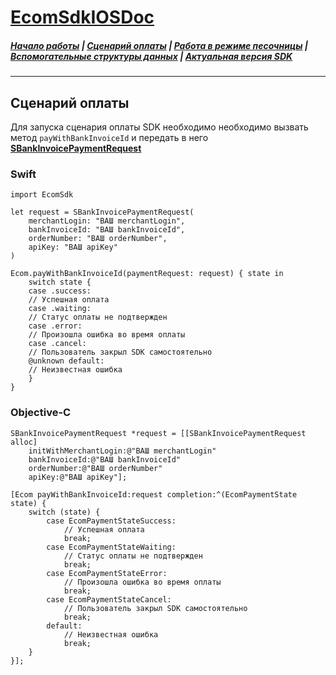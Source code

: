 # [EcomSdkIOSDoc](https://sdkpay.github.io/EcomSdkIOSDoc)

##### [Начало работы](https://sdkpay.github.io/EcomSdkIOSDoc/start) | [Сценарий оплаты](https://sdkpay.github.io/EcomSdkIOSDoc/payment_script) | [Работа в режиме песочницы](https://sdkpay.github.io/EcomSdkIOSDoc/sandbox_mode) | [Вспомогательные структуры данных](https://sdkpay.github.io/EcomSdkIOSDoc/data_structures) | [Актуальная версия SDK](https://sdkpay.github.io/EcomSdkIOSDoc/version)
---

## Сценарий оплаты

Для запуска сценария оплаты SDK необходимо необходимо вызвать метод `payWithBankInvoiceId` и передать в него **[SBankInvoicePaymentRequest](https://sdkpay.github.io/EcomSdkIOSDoc/data_structures#sbankinvoicepaymentrequest)**

### Swift

```
import EcomSdk

let request = SBankInvoicePaymentRequest(
    merchantLogin: "ВАШ merchantLogin",
    bankInvoiceId: "ВАШ bankInvoiceId",
    orderNumber: "ВАШ orderNumber",
    apiKey: "ВАШ apiKey"
)

Ecom.payWithBankInvoiceId(paymentRequest: request) { state in
    switch state {
    case .success:
    // Успешная оплата
    case .waiting:
    // Статус оплаты не подтвержден
    case .error:
    // Произошла ошибка во время оплаты
    case .cancel:
    // Пользователь закрыл SDK самостоятельно
    @unknown default:
    // Неизвестная ошибка
    }
}
```

### Objective-C

```
SBankInvoicePaymentRequest *request = [[SBankInvoicePaymentRequest alloc]
    initWithMerchantLogin:@"ВАШ merchantLogin"
    bankInvoiceId:@"ВАШ bankInvoiceId"
    orderNumber:@"ВАШ orderNumber"
    apiKey:@"ВАШ apiKey"];

[Ecom payWithBankInvoiceId:request completion:^(EcomPaymentState state) {
    switch (state) {
        case EcomPaymentStateSuccess:
            // Успешная оплата
            break;
        case EcomPaymentStateWaiting:
            // Статус оплаты не подтвержден
            break;
        case EcomPaymentStateError:
            // Произошла ошибка во время оплаты
            break;
        case EcomPaymentStateCancel:
            // Пользователь закрыл SDK самостоятельно
            break;
        default:
            // Неизвестная ошибка
            break;
    }
}];
```
